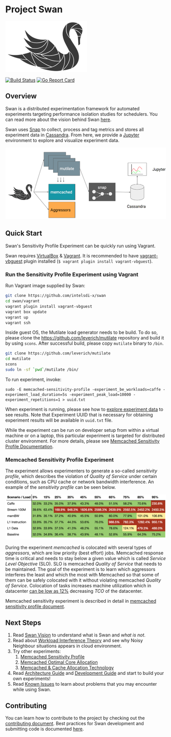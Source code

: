 <!--
 Copyright (c) 2017 Intel Corporation

 Licensed under the Apache License, Version 2.0 (the "License");
 you may not use this file except in compliance with the License.
 You may obtain a copy of the License at

      http://www.apache.org/licenses/LICENSE-2.0

 Unless required by applicable law or agreed to in writing, software
 distributed under the License is distributed on an "AS IS" BASIS,
 WITHOUT WARRANTIES OR CONDITIONS OF ANY KIND, either express or implied.
 See the License for the specific language governing permissions and
 limitations under the License.
-->

# Project Swan

![Swan diagram](/images/swan-logo.png)

[![Build Status](https://travis-ci.org/intelsdi-x/swan.svg?branch=master)](https://travis-ci.org/intelsdi-x/swan) [![Go Report Card](https://goreportcard.com/badge/github.com/intelsdi-x/swan)](https://goreportcard.com/report/github.com/intelsdi-x/swan)

## Overview
Swan is a distributed experimentation framework for automated experiments targeting performance isolation studies for schedulers. You can read more about the vision behind Swan [here](docs/vision.md).

Swan uses [Snap](https://github.com/intelsdi-x/snap) to collect, process and tag metrics and stores all experiment data in [Cassandra](http://cassandra.apache.org/). From here, we provide a [Jupyter](http://jupyter.org/) environment to explore and visualize experiment data.

![Swan architecture](/images/swan.png)

## Quick Start

Swan's Sensitivity Profile Experiment can be quickly run using Vagrant.

Swan requires [VirtualBox](https://www.virtualbox.org/) & [Vagrant](https://www.vagrantup.com/). It is recommended to have [vagrant-vbguest](https://github.com/dotless-de/vagrant-vbguest) plugin installed (`$ vagrant plugin install vagrant-vbguest`).

### Run the Sensitivity Profile Experiment using Vagrant

Run Vagrant image supplied by Swan:

```bash
git clone https://github.com/intelsdi-x/swan
cd swan/vagrant
vagrant plugin install vagrant-vbguest
vagrant box update
vagrant up
vagrant ssh
```

Inside guest OS, the Mutilate load generator needs to be build. To do so, please clone the https://github.com/leverich/mutilate repository and build it by using `scons`. After successful build, please copy `mutilate` binary to `/bin`.

```bash
git clone https://github.com/leverich/mutilate
cd mutilate
scons
sudo ln -sf `pwd`/mutilate /bin/
```
To run experiment, invoke:

```
sudo -E memcached-sensitivity-profile -experiment_be_workloads=caffe -experiment_load_duration=5s -experiment_peak_load=10000 -experiment_repetitions=1 > uuid.txt
```

When experiment is running, please see how to [explore experiment data](/jupyter/README.md) to see results. Note that Experiment UUID that is necessary for obtaining experiment results will be available in `uuid.txt` file.

While the experiment can be run on developer setup from within a virtual machine or on a laptop, this particular experiment is targeted for  distributed cluster environment. For more details, please see [Memcached Sensitivity Profile Documentation](/experiments/memcached-sensitivity-profile/README.md).

### Memcached Sensitivity Profile Experiment

The experiment allows experimenters to generate a so-called _sensitivity profile_, which describes the violation of _Quality of Service_ under certain conditions, such as CPU cache or network bandwidth interference. An example of the _sensitivity profile_ can be seen below.

![Sensitivity profile](/images/sensitivity-profile.png)

During the experiment *memcached* is colocated with several types of _aggressors_, which are low priority (best effort) jobs. Memcached response time is critical and needs to stay below a given value which is called _Service Level Objective_ (SLO). SLO is memcached _Quality of Service_ that needs to be maintained. The goal of the experiment is to learn which aggressors interferes the least and which the most with Memcached so that some of them can be safely colocated with it without violating memcached _Quality of Service_. Colocation of tasks increases machine utilization which in datacenter [can be low as 12%](https://www.nrdc.org/sites/default/files/data-center-efficiency-assessment-IP.pdf) decreasing _TCO_ of the datacenter.

Memcached sensitivity experiment is described in detail in [memcached sensitivity profile document](experiments/memcached-sensitivity-profile/README.md).



## Next Steps

1. Read [Swan Vision](/docs/vision.md) to understand what is Swan and *what is not*.
1. Read about [Workload Interference Theory](/experiments/memcached-sensitivity-profile/docs/theory.md) and see why Noisy Neighbour situations appears in cloud environment.
1. Try other experiments:
   1. [Memcached Sensitivity Profile](/experiments/memcached-sensitivity-profile/README.md)
   1. [Memcached Optimal Core Allocation](/experiments/optimal-core-allocation/README.md)
   1. [Memcached & Cache Allocation Technology](/experiments/memcached-cat/README.md)
1. Read [Architecture Guide](/docs/architecture.md) and [Development Guide](/docs/development.md) and start to build your own experiments!
1. Read [Known Issues](/docs/known_issues.md) to learn about problems that you may encounter while using Swan.

## Contributing

You can learn how to contribute to the project by checking out the [contributing document](CONTRIBUTING.md). Best practices for Swan development and submitting code is documented [here](docs/development.md).
